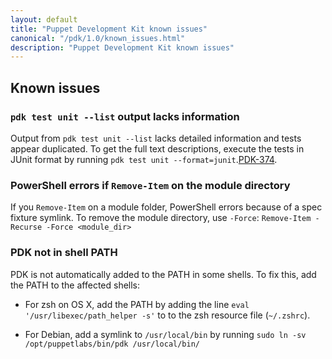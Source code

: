 ```yaml
---
layout: default
title: "Puppet Development Kit known issues"
canonical: "/pdk/1.0/known_issues.html"
description: "Puppet Development Kit known issues"
---
```


## Known issues

### `pdk test unit --list` output lacks information

Output from `pdk test unit --list` lacks detailed information and tests appear duplicated. To get the full text descriptions, execute the tests in JUnit format by running `pdk test unit --format=junit`.[PDK-374](https://tickets.puppetlabs.com/browse/PDK-374).

### PowerShell errors if `Remove-Item` on the module directory

If you `Remove-Item` on a module folder, PowerShell errors because of a spec fixture symlink. To remove the module directory, use `-Force`: `Remove-Item -Recurse -Force <module_dir>` <!--SDK-316-->

### PDK not in shell PATH 

PDK is not automatically added to the PATH in some shells. To fix this, add the PATH to the affected shells: 

* For zsh on OS X, add the PATH by adding the line `eval '/usr/libexec/path_helper -s'` to to the zsh resource file (`~/.zshrc`). 

* For Debian, add a symlink to `/usr/local/bin` by running `sudo ln -sv /opt/puppetlabs/bin/pdk /usr/local/bin/`
